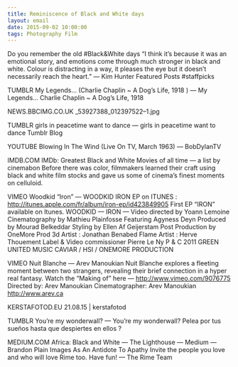 ```yaml
---
title: Reminiscence of Black and White days
layout: email
date: 2015-09-02 10:00:00
tags: Photography Film
---
```


Do you remember the old #Black&White days
“I think it’s because it was an emotional story, and emotions come through much stronger in black and white. Colour is distracting in a way, it pleases the eye but it doesn’t necessarily reach the heart.” — Kim Hunter
Featured Posts #staffpicks

TUMBLR
My Legends… (Charlie Chaplin ~ A Dog’s Life, 1918 ) — My Legends…
Charlie Chaplin ~ A Dog’s Life, 1918

NEWS.BBCIMG.CO.UK
_53927388_012397522–1.jpg

TUMBLR
girls in peacetime want to dance — girls in peacetime want to dance
Tumblr Blog

YOUTUBE
Blowing In The Wind (Live On TV, March 1963) — BobDylanTV

IMDB.COM
IMDb: Greatest Black and White Movies of all time — a list by cinemabon
Before there was color, filmmakers learned their craft using black and white film stocks and gave us some of cinema’s finest moments on celluloid.

VIMEO
Woodkid “Iron” — WOODKID
IRON EP on ITUNES : http://itunes.apple.com/fr/album/iron-ep/id423849905 First EP “IRON” available on Itunes. WOODKID — IRON — Video directed by Yoann Lemoine Cinematography by Mathieu Plainfosse Featuring Agyness Deyn Produced by Mourad Belkeddar Styling by Ellen Af Geijerstam Post Production by OneMore Prod 3d Artist : Jonathan Benabed Flame Artist : Herve Thouement Label & Video commissioner Pierre Le Ny P & C 2011 GREEN UNITED MUSIC CAVIAR / HSI / ONEMORE PRODUCTION

VIMEO
Nuit Blanche — Arev Manoukian
Nuit Blanche explores a fleeting moment between two strangers, revealing their brief connection in a hyper real fantasy. Watch the “Making of” here — http://www.vimeo.com/9076775 Directed by: Arev Manoukian Cinematographer: Arev Manoukian http://www.arev.ca

KERSTAFOTOD.EU
21.08.15 | kerstafotod

TUMBLR
You’re my wonderwall? — You’re my wonderwall?
Pelea por tus sueños hasta que despiertes en ellos ?

MEDIUM.COM
Africa: Black and White — The Lighthouse — Medium — Brandon Plain
Images As An Antidote To Apathy
Invite the people you love and who will love Rime too.
Have fun!
— The Rime Team
